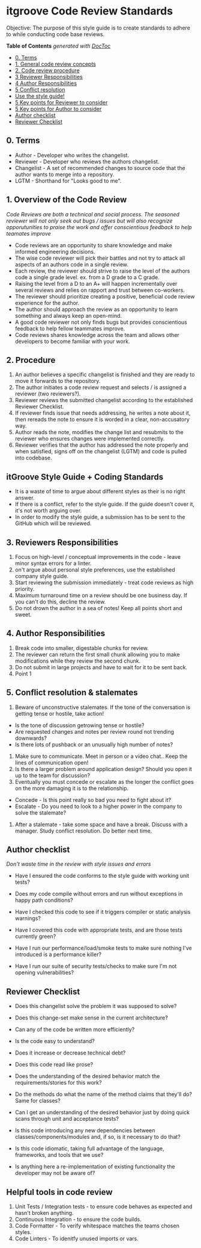 # itgroove Code Review Standards

Objective: The purpose of this style guide is to create standards to adhere to while conducting code base reviews. 

<!-- START doctoc generated TOC please keep comment here to allow auto update -->
<!-- DON'T EDIT THIS SECTION, INSTEAD RE-RUN doctoc TO UPDATE -->
**Table of Contents**  *generated with [DocToc](https://github.com/thlorenz/doctoc)*

- [0. Terms](#0-terms)
- [1. General code review concepts](#1-general-code-review-concepts)
- [2. Code review procedure](#2-code-review-procedure)
- [3 Reviewer Responsibilities](#3-reviewer-responsibilities)
- [4 Author Responsibilities](#4-author-responsibilities)
- [5 Conflict resolution](#5-conflict-resolution)
- [Use the style guide!](#use-the-style-guide)
- [5 Key points for Reviewer to consider](#5-key-points-for-reviewer-to-consider)
- [5 Key points for Author to consider](#5-key-points-for-author-to-consider)
- [Author checklist](#author-checklist)
- [Reviewer Checklist](#reviewer-checklist)

<!-- END doctoc generated TOC please keep comment here to allow auto update -->


<!-- Table of contents -->

## 0. Terms 
* Author - Developer who writes the changelist.
* Reviewer - Developer who reviews the authors changelist.
* Changelist - A set of recommended changes to source code that the author wants to merge into a repository.
* LGTM - Shorthand for "Looks good to me".

## 1. Overview of the Code Review 

*Code Reviews are both a technical and social process. The seasoned reviewer will not only seek out bugs / issues but will also recognize opporutunities to praise the work and offer conscientious feedback to help teamates improve*

* Code reviews are an opportunity to share knowledge and make informed engineering decisions.
* The wise code reviewer will pick their battles and not try to attack all aspects of an authors code in a single review. 
* Each review, the reviewer should strive to raise the level of the authors code a single grade level. ex. from a D grade to a C grade. 
* Raising the level from a D to an A+ will happen incrementally over several reviews and relies on rapport and trust between co-workers.  
* The reviewer should prioritize creating a positive, beneficial code review experience for the author.
* The author should approach the review as an opportunity to learn something and always keep an open-mind. 
* A good code reviewer not only finds bugs but provides conscientious feedback to help fellow teammates improve. 
* Code reviews shares knowledge across the team and allows other developers to become familiar with your work. 

## 2. Procedure

1. An author believes a specific changelist is finished and they are ready to move it forwards to the repository. 
2. The author initiates a code review request and selects / is assigned a reviewer (two reviewers?). 
3. Reviewer reviews the submitted changelist according to the established Reviewer Checklist.
4. If reviewer finds issue that needs addressing, he writes a note about it, then rereads the note to ensure it is worded in a clear, non-accusatory way.  
4. Author reads the note, modifies the change list and resubmits to the reviewer who ensures changes were implemented correctly.
5. Reviewer verifies that the author has addressed the note properly and when satisfied, signs off on the changelist (LGTM) and code is pulled into codebase.  

## itGroove Style Guide + Coding Standards

* It is a waste of time to argue about different styles as their is no right answer. 
* If there is a conflict, refer to the style guide. If the guide doesn't cover it, it's not worth arguing over. 
* In order to modify the style guide, a submission has to be sent to the GitHub which will be reviewed. 

## 3. Reviewers Responsibilities

1. Focus on high-level / conceptual improvements in the code - leave minor syntax errors for a linter. 
2. on't argue about personal style preferences, use the established company style guide.
3. Start reviewing the submission immediately - treat code reviews as high priority.
4. Maximum turnaround time on a review should be one business day. If you can't do this, decline the review. 
5. Do not drown the author in a sea of notes! Keep all points short and sweet. 

## 4. Author Responsibilities

1. Break code into smaller, digestable chunks for review. 
1. The reviewer can return the first small chunk allowing you to make modifications while they review the second chunk. 
1. Do not submit in large projects and have to wait for it to be sent back.
1. Point 1

## 5. Conflict resolution & stalemates

1. Beware of unconstructive stalemates. If the tone of the conversation is getting tense or hostile, take action! 
* Is the tone of discussion getrowing tense or hostile? 
* Are requested changes and notes per review round not trending downwards? 
* Is there lots of pushback or an unusually high number of notes? 
1. Make sure to communicate. Meet in person or a video chat.. Keep the lines of communication open!
1. Is there a larger problem around application design? Should you open it up to the team for discussion? 
1. Eventually you must concede or escalate as the longer the conflict goes on the more damaging it is to the relationship.
* Concede - Is this point really so bad you need to fight about it? 
* Escalate - Do you need to look to a higher power in the company to solve the stalemate? 
1. After a stalemate - take some space and have a break. Discuss with a manager. Study conflict resolution. Do better next time. 

## Author checklist
*Don't waste time in the review with style issues and errors* 

* Have I ensured the code conforms to the style guide with working unit tests? 

* Does my code compile without errors and run without exceptions in happy path conditions?
* Have I checked this code to see if it triggers compiler or static analysis warnings?
* Have I covered this code with appropriate tests, and are those tests currently green?
* Have I run our performance/load/smoke tests to make sure nothing I've introduced is a performance killer?
* Have I run our suite of security tests/checks to make sure I'm not opening vulnerabilities?

## Reviewer Checklist
* Does this changelist solve the problem it was supposed to solve? 
* Does this change-set make sense in the current architecture?
* Can any of the code be written more efficiently?
* Is the code easy to understand?
* Does it increase or decrease technical debt?

* Does this code read like prose?
* Does the understanding of the desired behavior match the requirements/stories for this work?
* Do the methods do what the name of the method claims that they'll do? Same for classes?
* Can I get an understanding of the desired behavior just by doing quick scans through unit and acceptance tests?
* Is this code introducing any new dependencies between classes/components/modules and, if so, is it necessary to do that?
* Is this code idiomatic, taking full advantage of the language, frameworks, and tools that we use?
* Is anything here a re-implementation of existing functionality the developer may not be aware of?

## Helpful tools in code review

1. Unit Tests / Integration tests - to ensure code behaves as expected and hasn't broken anything.
2. Continuous Integration - to ensure the code builds.
3. Code Formatter - To verify whitespace matches the teams chosen styles.
4. Code Linters - To idenitfy unused imports or vars.  